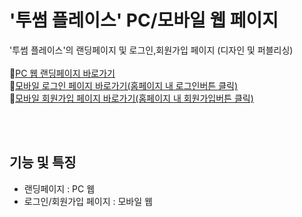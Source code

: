 # '투썸 플레이스' PC/모바일 웹 페이지 
'투썸 플레이스'의 랜딩페이지 및 로그인,회원가입 페이지 (디자인 및 퍼블리싱)<br><br>
📌[PC 웹 랜딩페이지 바로가기](https://fold6.github.io/twosomeplace_sign/index.html)<br>
📌[모바일 로그인 페이지 바로가기(홈페이지 내 로그인버튼 클릭)](https://fold6.github.io/twosomeplace_sign/sub/twosome_web_login%20copy.html)<br>
📌[모바일 회원가입 페이지 바로가기(홈페이지 내 회원가입버튼 클릭)](https://fold6.github.io/twosomeplace_sign/sub/twosome_mob_signup_agr.html)<br>


<br>
<br>

## 기능 및 특징
- 랜딩페이지 : PC 웹
- 로그인/회원가입 페이지 : 모바일 웹

